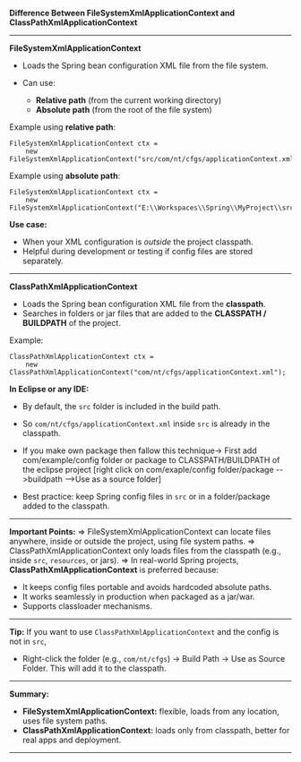 **Difference Between FileSystemXmlApplicationContext and ClassPathXmlApplicationContext**

---

**FileSystemXmlApplicationContext**

* Loads the Spring bean configuration XML file from the file system.
* Can use:

  * **Relative path** (from the current working directory)
  * **Absolute path** (from the root of the file system)

Example using **relative path**:

```
FileSystemXmlApplicationContext ctx =
    new FileSystemXmlApplicationContext("src/com/nt/cfgs/applicationContext.xml");
```

Example using **absolute path**:

```
FileSystemXmlApplicationContext ctx =
    new FileSystemXmlApplicationContext("E:\\Workspaces\\Spring\\MyProject\\src\\com\\nt\\cfgs\\applicationContext.xml");
```

**Use case:**

* When your XML configuration is *outside* the project classpath.
* Helpful during development or testing if config files are stored separately.

---

**ClassPathXmlApplicationContext**

* Loads the Spring bean configuration XML file from the **classpath**.
* Searches in folders or jar files that are added to the **CLASSPATH / BUILDPATH** of the project.

Example:

```
ClassPathXmlApplicationContext ctx =
    new ClassPathXmlApplicationContext("com/nt/cfgs/applicationContext.xml");
```

**In Eclipse or any IDE:**

* By default, the `src` folder is included in the build path.
* So `com/nt/cfgs/applicationContext.xml` inside `src` is already in the classpath.
* If you make own package then fallow this technique->
First add com/example/config folder or package to CLASSPATH/BUILDPATH of the eclipse project [right click on com/exaple/config folder/package -->buildpath -->Use as a source folder]

* Best practice: keep Spring config files in `src` or in a folder/package added to the classpath.

---

**Important Points:**
\=> FileSystemXmlApplicationContext can locate files anywhere, inside or outside the project, using file system paths.
\=> ClassPathXmlApplicationContext only loads files from the classpath (e.g., inside `src`, `resources`, or jars).
\=> In real-world Spring projects, **ClassPathXmlApplicationContext** is preferred because:

* It keeps config files portable and avoids hardcoded absolute paths.
* It works seamlessly in production when packaged as a jar/war.
* Supports classloader mechanisms.

---

**Tip:**
If you want to use `ClassPathXmlApplicationContext` and the config is not in `src`,

* Right-click the folder (e.g., `com/nt/cfgs`) → Build Path → Use as Source Folder.
  This will add it to the classpath.

---

**Summary:**

* **FileSystemXmlApplicationContext:** flexible, loads from any location, uses file system paths.
* **ClassPathXmlApplicationContext:** loads only from classpath, better for real apps and deployment.

---
